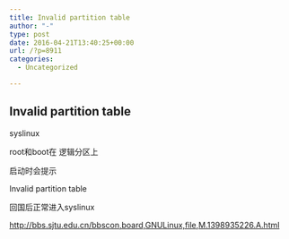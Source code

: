 ```yaml
---
title: Invalid partition table
author: "-"
type: post
date: 2016-04-21T13:40:25+00:00
url: /?p=8911
categories:
  - Uncategorized

---
```

## Invalid partition table
syslinux

root和boot在 逻辑分区上

启动时会提示

<span class="c37">
Invalid partition table

回国后正常进入syslinux

http://bbs.sjtu.edu.cn/bbscon,board,GNULinux,file,M.1398935226.A.html

